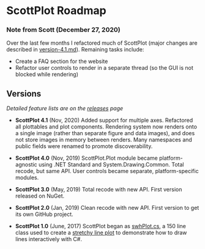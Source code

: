 # ScottPlot Roadmap

### Note from Scott (December 27, 2020)

Over the last few months I refactored much of ScottPlot (major changes are described in [version-4.1.md](version-4.1.md)). Remaining tasks include:
* Create a FAQ section for the website
* Refactor user controls to render in a separate thread (so the GUI is not blocked while rendering)

## Versions

_Detailed feature lists are on the [releases](https://github.com/swharden/ScottPlot/releases) page_

* **ScottPlot 4.1** (Nov, 2020) Added support for multiple axes. Refactored all plottables and plot components. Rendering system now renders onto a single image (rather than separate figure and data images), and does not store images in memory between renders. Many namespaces and public fields were renamed to promote discoverability.

* **ScottPlot 4.0** (Nov, 2019) ScottPlot.Plot module became platform-agnostic using .NET Standard and System.Drawing.Common. Total recode, but same API. User controls became separate, platform-specific modules.

* **ScottPlot 3.0** (May, 2019) Total recode with new API. First version released on NuGet.

* **ScottPlot 2.0** (Jan, 2019) Clean recode with new API. First version to get its own GitHub project. 

* **ScottPlot 1.0** (June, 2017) ScottPlot began as [swhPlot.cs](https://github.com/swharden/Csharp-Data-Visualization/blob/master/projects/17-06-24_stretchy_line_plot/pixelDrawDrag2/swhPlot.cs), a 150 line class used to create a [stretchy line plot](https://github.com/swharden/Csharp-Data-Visualization/tree/master/projects/17-06-24_stretchy_line_plot) to demonstrate how to draw lines interactively with C#.
